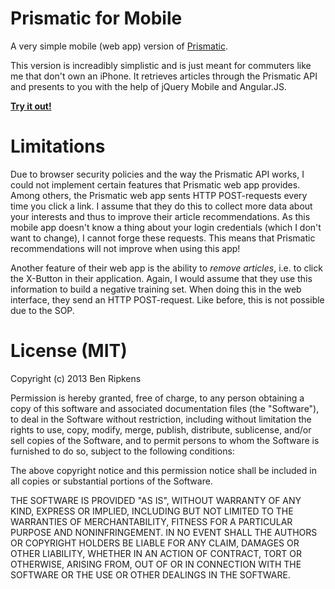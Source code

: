 # Prismatic for Mobile

A very simple mobile (web app) version of
[Prismatic](http://getprismatic.com/).

This version is increadibly simplistic and is just meant for commuters like me
that don't own an iPhone. It retrieves articles through the Prismatic API
and presents to you with the help of jQuery Mobile and Angular.JS.

**[Try it out!](http://bripkens.github.io/prismatic-mobile/)**

# Limitations
Due to browser security policies and the way the Prismatic API works, I could
not implement certain features that Prismatic web app provides. Among others,
the Prismatic web app sents HTTP POST-requests every time you click a link.
I assume that they do this to collect more data about your interests and
thus to improve their article recommendations. As this mobile app doesn't know
a thing about your login credentials (which I don't want to change), I cannot
forge these requests. This means that Prismatic recommendations will not
improve when using this app!

Another feature of their web app is the ability to *remove articles*,
i.e. to click the X-Button in their application. Again, I would assume that
they use this information to build a negative training set. When doing this in
the web interface, they send an HTTP POST-request. Like before, this is not
possible due to the SOP.

# License (MIT)

Copyright (c) 2013 Ben Ripkens

Permission is hereby granted, free of charge, to any person obtaining a copy of this software and associated documentation files (the "Software"), to deal in the Software without restriction, including without limitation the rights to use, copy, modify, merge, publish, distribute, sublicense, and/or sell copies of the Software, and to permit persons to whom the Software is furnished to do so, subject to the following conditions:

The above copyright notice and this permission notice shall be included in all copies or substantial portions of the Software.

THE SOFTWARE IS PROVIDED "AS IS", WITHOUT WARRANTY OF ANY KIND, EXPRESS OR IMPLIED, INCLUDING BUT NOT LIMITED TO THE WARRANTIES OF MERCHANTABILITY, FITNESS FOR A PARTICULAR PURPOSE AND NONINFRINGEMENT. IN NO EVENT SHALL THE AUTHORS OR COPYRIGHT HOLDERS BE LIABLE FOR ANY CLAIM, DAMAGES OR OTHER LIABILITY, WHETHER IN AN ACTION OF CONTRACT, TORT OR OTHERWISE, ARISING FROM, OUT OF OR IN CONNECTION WITH THE SOFTWARE OR THE USE OR OTHER DEALINGS IN THE SOFTWARE.
